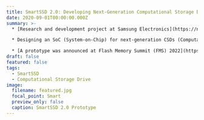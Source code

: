 ```yaml
---
title: SmartSSD 2.0: Developing Next-Generation Computational Storage Drive <br> (2020.09 - 2021.08)
date: 2020-09-01T00:00:00.000Z
summary: >-
  * [Research and development project at Samsung Electronics](https://news.samsung.com/global/samsung-electronics-develops-second-generation-smartssd-computational-storage-drive-with-upgraded-processing-functionality)

  * Designing an SoC (System-on-Chip) for next-generation CSDs (Computational Storage Drives)

  * [A prototype was announced at Flash Memory Summit (FMS) 2022](https://blocksandfiles.com/2022/08/08/samsung-lays-tasty-flash-eggs-at-fms-2022/)
draft: false
featured: false
tags:
  - SmartSSD
  - Computational Storage Drive
image:
  filename: featured.jpg
  focal_point: Smart
  preview_only: false
  caption: SmartSSD 2.0 Prototype
---
```

